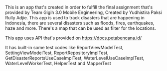 This is an app that's created in order to fulfill the final assignment that's provided by Team Gigih 3.0 Mobile Engineering, Created by Yudhistira Paksi Rully Adjie.
This app is used to track disasters that are happening in Indonesia, there are several disasters such as floods, fires, earthquakes, haze and more. There's a map that can be used as filter for the locations.

This app uses API that's provided on  https://docs.petabencana.id/ 

It has built-in some test codes like ReportViewModelTest, SettingViewModelTest, ReportRepositoryImplTest, GetDisasterReportsUseCaseImplTest, WaterLevelUseCaseImplTest, WaterLevelWorkerTest, HelperTest and MapperTest
